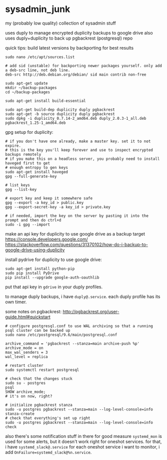 # sysadmin_junk

my (probably low quality) collection of sysadmin stuff

uses duply to manage encrypted duplicity backups to google drive
also uses duply+duplicity to back up pgbackrest (postgresql) repo

quick tips: build latest versions by backporting for best results 
```
sudo nano /etc/apt/sources.list

# add sid (unstable) for backporting newer packages yourself. only add a deb-src line, not deb line.
deb-src http://deb.debian.org/debian/ sid main contrib non-free
```

```
sudo apt-get update
mkdir ~/backup-packages
cd ~/backup-packages

sudo apt-get install build-essential

sudo apt-get build-dep duplicity duply pgbackrest
sudo apt-get -b source duplicity duply pgbackrest
sudo dpkg -i duplicity_0.7.14-2_amd64.deb duply_2.0.3-1_all.deb pgbackrest_1.25-1_amd64.deb
```

gpg setup for duplicity:
```
# if you don't have one already, make a master key. set it to not expire.
# this is the key you'll keep forever and use to inspect encrypted backups remotely
# if you make this on a headless server, you probably need to install haveged first to get 
# enough entropy to gen keys
sudo apt-get install haveged
gpg --full-generate-key

# list keys
gpg --list-key

# export key and keep it somewhere safe
gpg --export -a key_id > public.key
gpg --export-secret-key -a key_id > private.key

# if needed, import the key on the server by pasting it into the prompt and then do ctrl+d
sudo -i gpg --import
```
make an api key for duplicity to use google drive as a backup target
https://console.developers.google.com/
https://stackoverflow.com/questions/31370102/how-do-i-backup-to-google-drive-using-duplicity

install pydrive for duplicity to use google drive:
```
sudo apt-get install python-pip
sudo pip install PyDrive
pip install --upgrade google-auth-oauthlib
```
put that api key in `gdrive` in your duply profiles.

to manage duply backups, i have `duply@.service`.
each duply profile has its own timer.

some notes on pgbackrest:
http://pgbackrest.org/user-guide.html#quickstart
```
# configure postgresql.conf to use WAL archiving so that a running psql cluster can be backed up
sudo nano /etc/postgresql/9.6/main/postgresql.conf

archive_command = 'pgbackrest --stanza=main archive-push %p'
archive_mode = on
max_wal_senders = 3
wal_level = replica

# restart cluster
sudo systemctl restart postgresql

# check that the changes stuck
sudo su - postgres
psql
SHOW archive_mode;
# it's on now, right?

# initialize pgbackrest stanza
sudo -u postgres pgbackrest --stanza=main --log-level-console=info stanza-create
# check that everything's set up right
sudo -u postgres pgbackrest --stanza=main --log-level-console=info check
```

also there's some notification stuff in there for good measure
`systemd_mon` is used for some alerts, but it doesn't work right for oneshot services.
for that, i have `systemd_slack@.service`
for each oneshot service i want to monitor, i add `OnFailure=systemd_slack@%n.service`.
